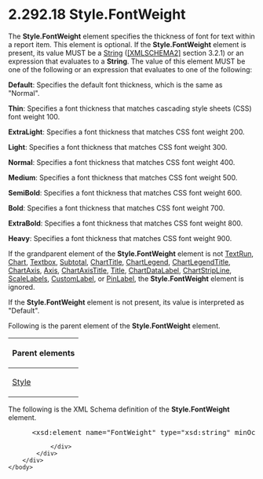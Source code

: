 <html dir="LTR" xmlns:mshelp="http://msdn.microsoft.com/mshelp" xmlns:ddue="http://ddue.schemas.microsoft.com/authoring/2003/5" xmlns:xlink="http://www.w3.org/1999/xlink" xmlns:tool="http://www.microsoft.com/tooltip">
    <head>
        <meta http-equiv="Content-Type" content="text/html; CHARSET=utf-8"></meta>
        <meta name="save" content="history"></meta>
        <title>2.292.18 Style.FontWeight</title>
        <xml>
            <mshelp:toctitle title="2.292.18 Style.FontWeight"></mshelp:toctitle>
            <mshelp:rltitle title="[MS-RDL]: Style.FontWeight"></mshelp:rltitle>
            <mshelp:keyword index="A" term="7e471552-9317-46e2-8d35-6566d1e69321"></mshelp:keyword>
            <mshelp:attr name="DCSext.ContentType" value="open specification"></mshelp:attr>
            <mshelp:attr name="AssetID" value="7e471552-9317-46e2-8d35-6566d1e69321"></mshelp:attr>
            <mshelp:attr name="TopicType" value="kbRef"></mshelp:attr>
            <mshelp:attr name="DCSext.Title" value="[MS-RDL]: Style.FontWeight" />
        </xml>
    </head>
    <body>
        <div id="header">
            <h1 class="heading">2.292.18 Style.FontWeight</h1>
        </div>
        <div id="mainSection">
            <div id="mainBody">
                <div id="allHistory" class="saveHistory"></div>
                <div id="sectionSection0" class="section" name="collapseableSection">
                    

<p>The <b>Style.FontWeight</b> element specifies the thickness
of font for text within a report item. This element is optional. If the <b>Style.FontWeight</b>
element is present, its value MUST be a <a href="1ed81ef3-a683-45e3-aaad-bd2bbe71bc3d.md">String</a> (<a href="https://go.microsoft.com/fwlink/?LinkId=90610">[XMLSCHEMA2]</a> section
3.2.1) or an expression that evaluates to a <b>String</b>. The value of this
element MUST be one of the following or an expression that evaluates to one of
the following:</p>

<p><b>Default</b>: Specifies the default font thickness,
which is the same as &quot;Normal&quot;.</p>

<p><b>Thin</b>: Specifies a font thickness that matches
cascading style sheets (CSS) font weight 100.</p>

<p><b>ExtraLight</b>: Specifies a font thickness that
matches CSS font weight 200.</p>

<p><b>Light</b>: Specifies a font thickness that matches
CSS font weight 300.</p>

<p><b>Normal</b>: Specifies a font thickness that
matches CSS font weight 400.</p>

<p><b>Medium</b>: Specifies a font thickness that
matches CSS font weight 500.</p>

<p><b>SemiBold</b>: Specifies a font thickness that
matches CSS font weight 600.</p>

<p><b>Bold</b>: Specifies a font thickness that matches
CSS font weight 700.</p>

<p><b>ExtraBold</b>: Specifies a font thickness that
matches CSS font weight 800.</p>

<p><b>Heavy</b>: Specifies a font thickness that matches
CSS font weight 900.</p>

<p>If the grandparent element of the <b>Style.FontWeight</b>
element is not <a href="90623d67-443b-4480-9869-e03277a6223a.md">TextRun</a>,
<a href="b0ab5524-7eb2-47a7-a4d3-230f5c8c5526.md">Chart</a>, <a href="469d0032-b5ec-43d9-ab36-d3a88b9cc1f6.md">Textbox</a>, <a href="44172a0a-a53f-423e-be81-08352a109961.md">Subtotal</a>, <a href="67fc30a5-9c4a-4eaa-aec9-b2f734b240f5.md">ChartTitle</a>, <a href="68a0757c-8f1a-42b9-9473-ccedd40029fb.md">ChartLegend</a>, <a href="f52c13d7-bd88-459b-aa48-9a5201c14004.md">ChartLegendTitle</a>, <a href="0c19f1cb-ef68-4c28-a2d0-8601b7fd0f32.md">ChartAxis</a>, <a href="2bfb943e-7cfe-41c1-baa4-5739a99a341b.md">Axis</a>, <a href="8fde02ea-8499-4f99-a339-840397fd79fc.md">ChartAxisTitle</a>, <a href="ad26c51e-d1ae-4ab1-9324-7bec1efc2ada.md">Title</a>, <a href="cb4e56a8-c079-4788-a576-cec2510f5b96.md">ChartDataLabel</a>, <a href="4b96c12c-5a8d-4335-b76c-da86e7328c63.md">ChartStripLine</a>, <a href="7e678f86-f918-4069-822a-f1324ab0b043.md">ScaleLabels</a>, <a href="519139e8-6188-4286-b148-dfd76a0a6be4.md">CustomLabel</a>, or <a href="8a95fbbe-67d8-418f-8b2c-dc7fb18fdf6b.md">PinLabel</a>, the <b>Style.FontWeight</b>
element is ignored.</p>

<p>If the <b>Style.FontWeight</b> element is not present, its
value is interpreted as &quot;Default&quot;.</p>

<p>Following is the parent element of the <b>Style.FontWeight</b>
element.</p>

<table>
 <thead>
  <tr>
   <th>
   <p>Parent elements</p>
   </th>
  </tr>
 </thead>
 <tr>
  <td>
  <p><a href="ea446209-9c6a-46ce-b472-fae8b8350b37.md">Style</a></p>
  </td>
 </tr>
</table>

<p>The following is the XML Schema definition of the <b>Style.FontWeight</b>
element.</p>

<dl>
<dd>
<div><pre> &lt;xsd:element name=&quot;FontWeight&quot; type=&quot;xsd:string&quot; minOccurs=&quot;0&quot; /&gt;
</pre></div>
</dd></dl>


                </div>
            </div>
        </div>
    </body>
</html>